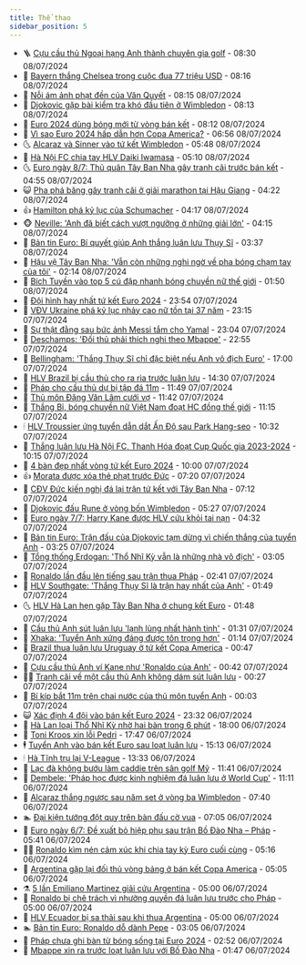 ```yaml
---
title: Thể thao
sidebar_position: 5
---
```


<!-- vnexpress-the-thao:START -->
- 🪜 [Cựu cầu thủ Ngoại hạng Anh thành chuyên gia golf](https://vnexpress.net/cuu-cau-thu-ngoai-hang-anh-thanh-chuyen-gia-golf-4767527.html) - 08:30 08/07/2024
- 🦩 [Bayern thắng Chelsea trong cuộc đua 77 triệu USD](https://vnexpress.net/bayern-thang-chelsea-trong-cuoc-dua-77-trieu-usd-4767379.html) - 08:16 08/07/2024
- 🧰 [Nỗi ám ảnh phạt đền của Văn Quyết](https://vnexpress.net/noi-am-anh-phat-den-cua-van-quyet-4767437.html) - 08:15 08/07/2024
- 🤗 [Djokovic gặp bài kiểm tra khó đầu tiên ở Wimbledon](https://vnexpress.net/djokovic-gap-bai-kiem-tra-kho-dau-tien-o-wimbledon-4767443.html) - 08:13 08/07/2024
- 🥳 [Euro 2024 dùng bóng mới từ vòng bán kết](https://vnexpress.net/euro-2024-dung-bong-moi-tu-vong-ban-ket-4767454.html) - 08:12 08/07/2024
- 🦣 [Vì sao Euro 2024 hấp dẫn hơn Copa America?](https://vnexpress.net/vi-sao-euro-2024-hap-dan-hon-copa-america-4767361.html) - 06:56 08/07/2024
- 🌜 [Alcaraz và Sinner vào tứ kết Wimbledon](https://vnexpress.net/alcaraz-va-sinner-vao-tu-ket-wimbledon-4767442.html) - 05:48 08/07/2024
- 🫶 [Hà Nội FC chia tay HLV Daiki Iwamasa](https://vnexpress.net/ha-noi-fc-chia-tay-hlv-daiki-iwamasa-4767404.html) - 05:10 08/07/2024
- 🌜 [Euro ngày 8/7: Thủ quân Tây Ban Nha gây tranh cãi trước bán kết](https://vnexpress.net/cap-nhat-tin-tuc-euro-ngay-8-7-4767408.html) - 04:55 08/07/2024
- 😺 [Pha phá băng gây tranh cãi ở giải marathon tại Hậu Giang](https://vnexpress.net/pha-pha-bang-gay-tranh-cai-o-giai-marathon-tai-hau-giang-4767395.html) - 04:22 08/07/2024
- 👍 [Hamilton phá kỷ lục của Schumacher](https://vnexpress.net/hamilton-pha-ky-luc-cua-schumacher-4767282.html) - 04:17 08/07/2024
- 🐵 [Neville: &#39;Anh đã biết cách vượt ngưỡng ở những giải lớn&#39;](https://vnexpress.net/neville-anh-da-biet-cach-vuot-nguong-o-nhung-giai-lon-4767270.html) - 04:15 08/07/2024
- 💫 [Bản tin Euro: Bí quyết giúp Anh thắng luân lưu Thụy Sĩ](https://vnexpress.net/ban-tin-euro-bi-quyet-giup-anh-thang-luan-luu-thuy-si-4767297.html) - 03:37 08/07/2024
- 🦆 [Hậu vệ Tây Ban Nha: &#39;Vẫn còn những nghi ngờ về pha bóng chạm tay của tôi&#39;](https://vnexpress.net/hau-ve-tay-ban-nha-van-con-nhung-nghi-ngo-ve-pha-bong-cham-tay-cua-toi-4767267.html) - 02:14 08/07/2024
- 🙉 [Bích Tuyền vào top 5 cú đập nhanh bóng chuyền nữ thế giới](https://vnexpress.net/bich-tuyen-vao-top-5-cu-dap-nhanh-bong-chuyen-nu-the-gioi-4767274.html) - 01:50 08/07/2024
- 📝 [Đội hình hay nhất tứ kết Euro 2024](https://vnexpress.net/doi-hinh-hay-nhat-tu-ket-euro-2024-4767232.html) - 23:54 07/07/2024
- 💯 [VĐV Ukraine phá kỷ lục nhảy cao nữ tồn tại 37 năm](https://vnexpress.net/vdv-ukraine-pha-ky-luc-nhay-cao-nu-ton-tai-37-nam-4767230.html) - 23:15 07/07/2024
- 🌈 [Sự thật đằng sau bức ảnh Messi tắm cho Yamal](https://vnexpress.net/su-that-dang-sau-buc-anh-messi-tam-cho-yamal-4767147.html) - 23:04 07/07/2024
- 🦩 [Deschamps: &#39;Đối thủ phải thích nghi theo Mbappe&#39;](https://vnexpress.net/deschamps-doi-thu-phai-thich-nghi-theo-mbappe-4767225.html) - 22:55 07/07/2024
- 🐲 [Bellingham: &#39;Thắng Thụy Sĩ chỉ đặc biệt nếu Anh vô địch Euro&#39;](https://vnexpress.net/bellingham-thang-thuy-si-chi-dac-biet-neu-anh-vo-dich-euro-4767213.html) - 17:00 07/07/2024
- 🌁 [HLV Brazil bị cầu thủ cho ra rìa trước luân lưu](https://vnexpress.net/hlv-brazil-bi-cau-thu-cho-ra-ria-truoc-luan-luu-4767188.html) - 14:30 07/07/2024
- 💯 [Pháp cho cầu thủ dự bị tập đá 11m](https://vnexpress.net/phap-cho-cau-thu-du-bi-tap-da-11m-4767093.html) - 11:49 07/07/2024
- 🌝 [Thủ môn Đặng Văn Lâm cưới vợ](https://vnexpress.net/thu-mon-dang-van-lam-cuoi-vo-4767175.html) - 11:42 07/07/2024
- 🤖 [Thắng Bỉ, bóng chuyền nữ Việt Nam đoạt HC đồng thế giới](https://vnexpress.net/thang-bi-bong-chuyen-nu-viet-nam-doat-hc-dong-the-gioi-4767173.html) - 11:15 07/07/2024
- 🕯 [HLV Troussier ứng tuyển dẫn dắt Ấn Độ sau Park Hang-seo](https://vnexpress.net/hlv-troussier-ung-tuyen-dan-dat-an-do-sau-park-hang-seo-4767162.html) - 10:32 07/07/2024
- 🧰 [Thắng luân lưu Hà Nội FC, Thanh Hóa đoạt Cup Quốc gia 2023-2024](https://vnexpress.net/thang-luan-luu-ha-noi-fc-thanh-hoa-doat-cup-quoc-gia-2023-2024-4767141-tong-thuat.html) - 10:15 07/07/2024
- 🥳 [4 bàn đẹp nhất vòng tứ kết Euro 2024](https://vnexpress.net/4-ban-dep-nhat-vong-tu-ket-euro-2024-4767116.html) - 10:00 07/07/2024
- 👍 [Morata được xóa thẻ phạt trước Đức](https://vnexpress.net/morata-duoc-xoa-the-phat-truoc-duc-4767101.html) - 07:20 07/07/2024
- 💪 [CĐV Đức kiến nghị đá lại trận tứ kết với Tây Ban Nha](https://vnexpress.net/cdv-duc-kien-nghi-da-lai-tran-tu-ket-voi-tay-ban-nha-4767068.html) - 07:12 07/07/2024
- 👹 [Djokovic đấu Rune ở vòng bốn Wimbledon](https://vnexpress.net/djokovic-dau-rune-o-vong-bon-wimbledon-4767102.html) - 05:27 07/07/2024
- 🧰 [Euro ngày 7/7: Harry Kane được HLV cứu khỏi tai nạn](https://vnexpress.net/euro-ngay-7-7-harry-kane-duoc-hlv-cuu-khoi-tai-nan-4767075.html) - 04:32 07/07/2024
- 🚀 [Bản tin Euro: Trận đấu của Djokovic tạm dừng vì chiến thắng của tuyển Anh](https://vnexpress.net/ban-tin-euro-tran-dau-cua-djokovic-tam-dung-vi-chien-thang-cua-tuyen-anh-4767051.html) - 03:25 07/07/2024
- 🎃 [Tổng thống Erdogan: &#39;Thổ Nhĩ Kỳ vẫn là những nhà vô địch&#39;](https://vnexpress.net/tong-thong-erdogan-tho-nhi-ky-van-la-nhung-nha-vo-dich-4767064.html) - 03:05 07/07/2024
- 🧰 [Ronaldo lần đầu lên tiếng sau trận thua Pháp](https://vnexpress.net/ronaldo-lan-dau-len-tieng-sau-tran-thua-phap-4767045.html) - 02:41 07/07/2024
- 👀 [HLV Southgate: &#39;Thắng Thụy Sĩ là trận hay nhất của Anh&#39;](https://vnexpress.net/hlv-southgate-thang-thuy-si-la-tran-hay-nhat-cua-anh-4767015.html) - 01:49 07/07/2024
- 🌜 [HLV Hà Lan hẹn gặp Tây Ban Nha ở chung kết Euro](https://vnexpress.net/hlv-ha-lan-hen-gap-tay-ban-nha-o-chung-ket-euro-4767046.html) - 01:48 07/07/2024
- 🫶 [Cầu thủ Anh sút luân lưu &#39;lạnh lùng nhất hành tinh&#39;](https://vnexpress.net/cau-thu-anh-sut-luan-luu-lanh-lung-nhat-hanh-tinh-4767025.html) - 01:31 07/07/2024
- 🦄 [Xhaka: &#39;Tuyển Anh xứng đáng được tôn trọng hơn&#39;](https://vnexpress.net/xhaka-tuyen-anh-xung-dang-duoc-ton-trong-hon-4767033.html) - 01:14 07/07/2024
- 🥳 [Brazil thua luân lưu Uruguay ở tứ kết Copa America](https://vnexpress.net/truc-tiep-tran-brazil-vs-uruguay-tu-ket-copa-america-4767027-tong-thuat.html) - 00:47 07/07/2024
- 🐲 [Cựu cầu thủ Anh ví Kane như &#39;Ronaldo của Anh&#39;](https://vnexpress.net/cuu-cau-thu-anh-vi-kane-nhu-ronaldo-cua-anh-4764585.html) - 00:42 07/07/2024
- 🧑‍🏫 [Tranh cãi về một cầu thủ Anh không dám sút luân lưu](https://vnexpress.net/tranh-cai-ve-mot-cau-thu-anh-khong-dam-sut-luan-luu-4767020.html) - 00:27 07/07/2024
- 🤔 [Bí kíp bắt 11m trên chai nước của thủ môn tuyển Anh](https://vnexpress.net/bi-kip-bat-11m-tren-chai-nuoc-cua-thu-mon-tuyen-anh-4767021.html) - 00:03 07/07/2024
- 😺 [Xác định 4 đội vào bán kết Euro 2024](https://vnexpress.net/xac-dinh-4-doi-vao-ban-ket-euro-2024-4767017.html) - 23:32 06/07/2024
- 💪 [Hà Lan loại Thổ Nhĩ Kỳ nhờ hai bàn trong 6 phút](https://vnexpress.net/truc-tiep-tran-ha-lan-vs-tho-nhi-ky-o-tu-ket-euro-2024-4766998-tong-thuat.html) - 18:00 06/07/2024
- 💼 [Toni Kroos xin lỗi Pedri](https://vnexpress.net/toni-kroos-xin-loi-pedri-4766985.html) - 17:47 06/07/2024
- 🕴 [Tuyển Anh vào bán kết Euro sau loạt luân lưu](https://vnexpress.net/ket-qua-anh-vs-thuy-si-4766965-tong-thuat.html) - 15:13 06/07/2024
- 🕯 [Hà Tĩnh trụ lại V-League](https://vnexpress.net/ha-tinh-tru-lai-v-league-4766959.html) - 13:33 06/07/2024
- 📝 [Lạc đà không bướu làm caddie trên sân golf Mỹ](https://vnexpress.net/lac-da-khong-buou-lam-caddie-tren-san-golf-my-4766942.html) - 11:41 06/07/2024
- 🧐 [Dembele: &#39;Pháp học được kinh nghiệm đá luân lưu ở World Cup&#39;](https://vnexpress.net/dembele-phap-hoc-duoc-kinh-nghiem-da-luan-luu-o-world-cup-4766799.html) - 11:11 06/07/2024
- 🙉 [Alcaraz thắng ngược sau năm set ở vòng ba Wimbledon](https://vnexpress.net/alcaraz-thang-nguoc-sau-nam-set-o-vong-ba-wimbledon-4766892.html) - 07:40 06/07/2024
- 🏊 [Đại kiện tướng đột quỵ trên bàn đấu cờ vua](https://vnexpress.net/dai-kien-tuong-dot-quy-tren-ban-dau-co-vua-4766882.html) - 07:05 06/07/2024
- 🌊 [Euro ngày 6/7: Đề xuất bỏ hiệp phụ sau trận Bồ Đào Nha – Pháp](https://vnexpress.net/euro-ngay-6-7-de-xuat-bo-hiep-phu-sau-tran-bo-dao-nha-phap-4766776.html) - 05:41 06/07/2024
- 👨‍🏫 [Ronaldo kìm nén cảm xúc khi chia tay kỳ Euro cuối cùng](https://vnexpress.net/ronaldo-kim-nen-cam-xuc-khi-chia-tay-ky-euro-cuoi-cung-4766856.html) - 05:16 06/07/2024
- 🥷 [Argentina gặp lại đối thủ vòng bảng ở bán kết Copa America](https://vnexpress.net/argentina-gap-lai-doi-thu-vong-bang-o-ban-ket-copa-america-4766841.html) - 05:05 06/07/2024
- ⚗️ [5 lần Emiliano Martinez giải cứu Argentina](https://vnexpress.net/5-lan-emiliano-martinez-giai-cuu-argentina-4766650.html) - 05:00 06/07/2024
- 🌮 [Ronaldo bị chê trách vì nhường quyền đá luân lưu trước cho Pháp](https://vnexpress.net/ronaldo-bi-che-trach-vi-nhuong-quyen-da-luan-luu-truoc-cho-phap-4766760.html) - 05:00 06/07/2024
- 🤩 [HLV Ecuador bị sa thải sau khi thua Argentina](https://vnexpress.net/hlv-ecuador-bi-sa-thai-sau-khi-thua-argentina-4766796.html) - 05:00 06/07/2024
- 🏊 [Bản tin Euro: Ronaldo dỗ dành Pepe](https://vnexpress.net/ban-tin-euro-ronaldo-do-danh-pepe-4766805.html) - 03:05 06/07/2024
- 🐎 [Pháp chưa ghi bàn từ bóng sống tại Euro 2024](https://vnexpress.net/phap-chua-ghi-ban-tu-bong-song-tai-euro-2024-4766807.html) - 02:52 06/07/2024
- 💫 [Mbappe xin ra trước loạt luân lưu với Bồ Đào Nha](https://vnexpress.net/mbappe-xin-ra-truoc-loat-luan-luu-voi-bo-dao-nha-4766793.html) - 01:47 06/07/2024<!-- vnexpress-the-thao:END -->
